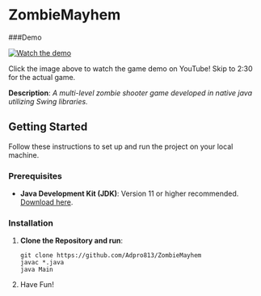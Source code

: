 # ZombieMayhem
###Demo

[![Watch the demo](https://img.youtube.com/vi/9Mc64PF-eW0/0.jpg)](https://www.youtube.com/watch?v=9Mc64PF-eW0)

Click the image above to watch the game demo on YouTube! Skip to 2:30 for the actual game.

**Description**: 
*A multi-level zombie shooter game developed in native java utilizing Swing libraries.*

## Getting Started

Follow these instructions to set up and run the project on your local machine.

### Prerequisites

- **Java Development Kit (JDK)**: Version 11 or higher recommended. [Download here](https://www.oracle.com/java/technologies/javase-downloads.html).
### Installation

1. **Clone the Repository and run**:

   ```
   git clone https://github.com/Adpro813/ZombieMayhem
   javac *.java
   java Main
   ```
2. Have Fun!
